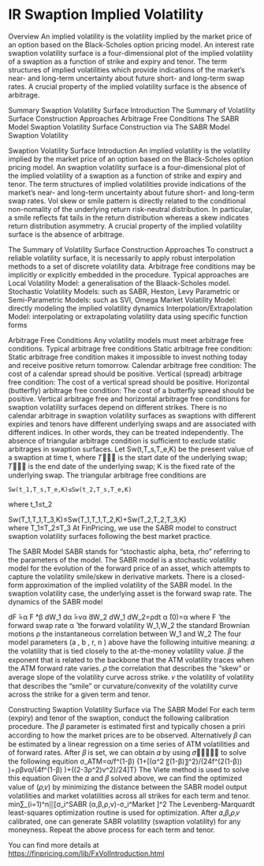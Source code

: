 # IR Swaption Implied Volatility

Overview
	An implied volatility is the volatility implied by the market price of an option based on the Black-Scholes option pricing model. An interest rate swaption volatility surface is a four-dimensional plot of the implied volatility of a swaption as a function of strike and expiry and tenor. 
	The term structures of implied volatilities which provide indications of the market’s near- and long-term uncertainty about future short- and long-term swap rates. A crucial property of the implied volatility surface is the absence of arbitrage.

Summary
	Swaption Volatility Surface Introduction
	The Summary of Volatility Surface Construction Approaches
	Arbitrage Free Conditions
	The SABR Model
	Swaption Volatility Surface Construction via The SABR Model
	Swaption Volatility

Swaption Volatility Surface Introduction
	An implied volatility is the volatility implied by the market price of an option based on the Black-Scholes option pricing model. 
	An swaption volatility surface is a four-dimensional plot of the implied volatility of a swaption as a function of strike and expiry and tenor. 
	The term structures of implied volatilities provide indications of the market’s near- and long-term uncertainty about future short- and long-term swap rates.
	Vol skew or smile pattern is directly related to the conditional non-nomality of the underlying return risk-neutral distribution. 
	In particular, a smile reflects fat tails in the return distribution whereas a skew indicates return distribution asymmetry.
	A crucial property of the implied volatility surface is the absence of arbitrage.

The Summary of Volatility Surface 
Construction Approaches
	To construct a reliable volatility surface, it is necessarily to apply robust interpolation methods to a set of discrete volatility data. Arbitrage free conditions may be implicitly or explicitly embedded in the procedure. Typical approaches are
	Local Volatility Model: a generalisation of the Blaack-Scholes model.
	Stochastic Volatility Models: such as SABR, Heston, Levy
	Parametric or Semi-Parametric Models: such as SVI, Omega
	Market Volatility Model: directly modeling the implied volatility dynamics
	Interpolation/Extrapolation Model: interpolating or extrapolating volatility data using specific function forms

Arbitrage Free Conditions
	Any volatility models must meet arbitrage free conditions.
	Typical arbitrage free conditions
	Static arbitrage free condition: Static arbitrage free condition makes it impossible to invest nothing today and receive positive return tomorrow. 
	Calendar arbitrage free condition: The cost of a calendar spread should be positive.
	Vertical (spread) arbitrage free condition: The cost of a vertical spread should be positive.
	Horizontal (butterfly) arbitrage free condition: The cost of a butterfly spread should be positive.
	Vertical arbitrage free and horizontal arbitrage free conditions for swaption volatility surfaces depend on different strikes.
	There is no calendar arbitrage in swaption volatility surfaces as swaptions with different expiries and tenors have different underlying swaps and are associated with different indices. In other words, they can be treated independently.
	The absence of triangular arbitrage condition is sufficient to exclude static arbitrages in swaption surfaces.
	Let Sw(t,T_s,T_e,K)  be the present value of a swaption at time t, where  𝑇﷮𝑠﷯ is the start date of the underlying swap;  𝑇﷮𝑒﷯ is the end date of the underlying swap; K is the fixed rate of the underlying swap.
	The triangular arbitrage free conditions are

	Sw(t_1,T_s,T_e,K)≤Sw(t_2,T_s,T_e,K) 		
where t_1≤t_2

Sw(T_1,T_1,T_3,K)≤Sw(T_1,T_1,T_2,K)+Sw(T_2,T_2,T_3,K) 	
where T_1≤T_2≤T_3
At FinPricing, we use the SABR model to construct swaption volatility surfaces following the best market practice.

The SABR Model
	SABR stands for “stochastic alpha, beta, rho” referring to the parameters of the model.
	The SABR model is a stochastic volatility model for the evolution of the forward price of an asset, which attempts to capture the volatility smile/skew in derivative markets.
	There is a closed-form approximation of the implied volatility of the SABR model.
	In the swaption volatility case, the underlying asset is the forward swap rate.
	The dynamics of the SABR model

dF ̂=α ̂F ̂^β dW_1
dα ̂=vα ̂dW_2
dW_1 dW_2=ρdt
α ̂(0)=α
where
	F ̂	the forward swap rate
	α ̂	the forward volatility
W_1,W_2	the standard Brownian motions
ρ	the instantaneous correlation between W_1  and W_2
	The four model parameters (a , b , r, n ) above have the following intuitive meaning:
	𝛼		the volatility that is tied closely to the at-the-money volatility value.
	𝛽 		the exponent that is related to the backbone that the ATM volatility traces when the ATM forward rate varies.
	𝜌 		the correlation that describes the “skew” or average slope of the volatility curve across strike.
	𝑣 		the volatility of volatility that describes the “smile” or curvature/convexity of the volatility curve across the strike for a given term and tenor.

Constructing Swaption Volatility Surface 
via The SABR Model
	For each term (expiry) and tenor of the swaption, conduct the following calibration procedure.
	The 𝛽 parameter is estimated first and typically chosen a priri according to how the market prices are to be observed.
	Alternatively 𝛽  can be estimated by a linear regression on a time series of ATM volatilities and of forward rates.
	After 𝛽 is set, we can obtain 𝛼 by using  𝜎﷮𝐴𝑇𝑀﷯ to solve the following equition
	σ_ATM=α/f^(1-β)  {1+[(α^2 〖(1-β)〗^2)/(24f^(2(1-β)) )+ρβvα/(4f^(1-β) )+((2-3ρ^2)v^2)/24]T}
The Viete method is used to solve this equation
	Given the 𝛼 and 𝛽  solved above,  we can find  the optimized  value  of (𝜌,𝑣) by minimizing the distance between the SABR model output volatilities and market volatilities across all strikes for each term and tenor.
	min∑_(i=1)^n▒[σ_i^SABR (α,β,ρ,v)-σ_i^Market ]^2 
The Levenberg-Marquardt least-squares optimization routine is used for optimization.
	After 𝛼,𝛽,𝜌,𝑣 calibrated, one can generate SABR volatility (swaption volatility) for any moneyness.
	Repeat the above process for each term and tenor.


You can find more details at
https://finpricing.com/lib/FxVolIntroduction.html

